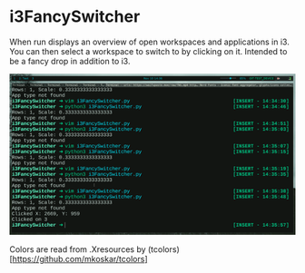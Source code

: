 # i3FancySwitcher
When run displays an overview of open workspaces and applications in i3. You
can then select a workspace to switch to by clicking on it. Intended to be a
fancy drop in addition to i3.

![Current State](example.gif)

Colors are read from .Xresources by (tcolors)[https://github.com/mkoskar/tcolors]
